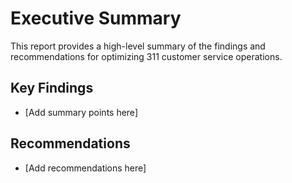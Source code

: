 # Executive Summary

This report provides a high-level summary of the findings and recommendations for optimizing 311 customer service operations.

## Key Findings

- [Add summary points here]

## Recommendations

- [Add recommendations here]